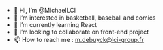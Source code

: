 - 👋 Hi, I’m @MichaelLCI
- 👀 I’m interested in basketball, baseball and comics
- 🌱 I’m currently learning React
- 💞️ I’m looking to collaborate on front-end project
- 📫 How to reach me : m.debuyck@lci-group.fr

<!---
MichaelLCI/MichaelLCI is a ✨ special ✨ repository because its `README.md` (this file) appears on your GitHub profile.
You can click the Preview link to take a look at your changes.
--->
